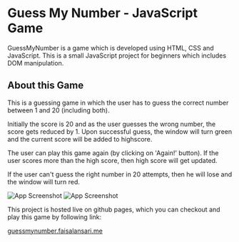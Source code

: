 # Guess My Number - JavaScript Game

GuessMyNumber is a game which is developed using HTML, CSS and JavaScript. This is a small JavaScript project for beginners which includes DOM manipulation.

## About this Game

This is a guessing game in which the user has to guess the correct number between 1 and 20 (including both).

Initially the score is 20 and as the user guesses the wrong number, the score gets reduced by 1. Upon successful guess, the window will turn green and the current score will be added to highscore.

The user can play this game again (by clicking on 'Again!' button). If the user scores more than the high score, then high score will get updated.

If the user can't guess the right number in 20 attempts, then he will lose and the window will turn red.

![App Screenshot](./assets/exemple-1.png)
![App Screenshot](./assets/exemple-2.png)


This project is hosted live on github pages, which you can checkout and play this game by following link:

[guessmynumber.faisalansari.me](https://marciomazeu.github.io/guess-my-number-js/)
